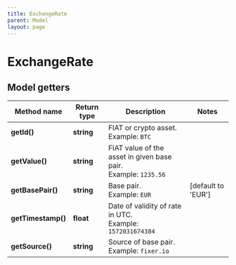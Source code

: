 ```yaml
---
title: ExchangeRate
parent: Model
layout: page
---
```


# ExchangeRate

## Model getters

Method name | Return type | Description | Notes
------------ | ------------- | ------------- | -------------
**getId()** | **string** | FIAT or crypto asset. <br>Example: `BTC` |
**getValue()** | **string** | FIAT value of the asset in given base pair. <br>Example: `1235.56` |
**getBasePair()** | **string** | Base pair. <br>Example: `EUR` | [default to 'EUR']
**getTimestamp()** | **float** | Date of validity of rate in UTC. <br>Example: `1572031674384` |
**getSource()** | **string** | Source of base pair. <br>Example: `fixer.io` |

